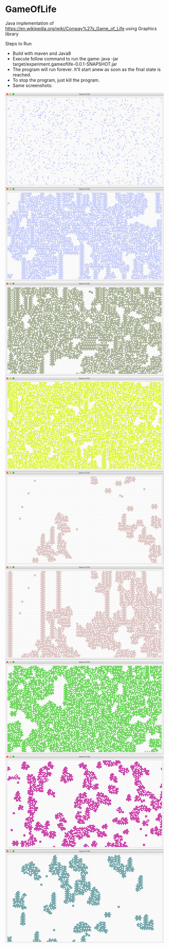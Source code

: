 # GameOfLife
Java implementation of https://en.wikipedia.org/wiki/Conway%27s_Game_of_Life using Graphics library

Steps to Run
- Build with maven and Java8
- Execute follow command to run the game:
    java -jar target/experiment.gameoflife-0.0.1-SNAPSHOT.jar
- The program will run forever. It'll start anew as soon as the final state is reached.
- To stop the program, just kill the program.
- Same screenshots:

![](samples/Screenshot01.png)
![](samples/Screenshot02.png)
![](samples/Screenshot03.png)
![](samples/Screenshot04.png)
![](samples/Screenshot05.png)
![](samples/Screenshot06.png)
![](samples/Screenshot07.png)
![](samples/Screenshot08.png)
![](samples/Screenshot09.png)
